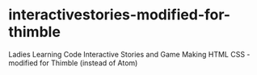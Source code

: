 # interactivestories-modified-for-thimble
Ladies Learning Code Interactive Stories and Game Making HTML CSS - modified for Thimble (instead of Atom)
